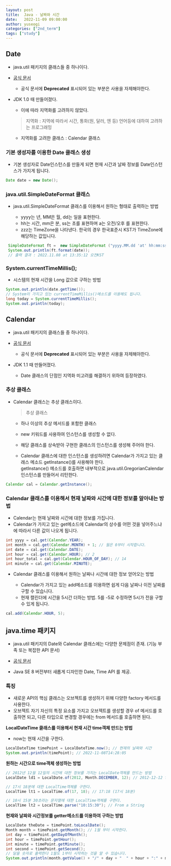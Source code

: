 ```yaml
---
layout: post
title:  Java - 날짜와 시간
date:   2022-11-09 09:00:00
author: yuseogi
categories: ["2nd_term"]
tags: ["study"]
---
```


## Date
- java.util 패키지의 클래스들 중 하나이다.
- [공식 문서](https://docs.oracle.com/en/java/javase/11/docs/api/java.sql/java/sql/Date.html)
	
    - 공식 문서에 **Deprecated** 표시되어 있는 부분은 사용을 자제해야한다.
- JDK 1.0 때 만들어졌다. 
	
    - 이에 따라 지역화를 고려하지 않았다.
    > 지역화 : 지역에 따라서 시간, 통화(원, 달러, 엔 등) 언어등에 대하여 고려하는 프로그래밍
	
	
    - 지역화를 고려한 클래스 : Calendar 클래스

### 기본 생성자를 이용한 Date 클래스 생성
- 기본 생성자로 Date인스턴스를 만들게 되면 현재 시간과 날짜 정보를 Date인스턴스가 가지게 됩니다.

``` java
Date date = new Date();
```

### java.util.SimpleDateFormat 클래스
- java.util.SimpleDateFormat 클래스를 이용해서 원하는 형태로 출력하는 방법
	
    - yyyy는 년, MM은 월, dd는 일을 표현한다.
    - hh는 시간, mm은 분, ss는 초를 표현하며 a는 오전/오후 를 표현한다.
    - zzz는 TimeZone을 나타낸다. 한국의 경우 한국표준시 KST가 TimeZone에 해당하는 값입니다.

``` java
 SimpleDateFormat ft =  new SimpleDateFormat ("yyyy.MM.dd 'at' hh:mm:ss a zzz");     
 System.out.println(ft.format(date)); 
 // 출력 결과 : 2022.11.08 at 13:35:12 오전KST
```
 
### System.currentTimeMillis();
- 시스템의 현재 시간을 Long 값으로 구하는 방법

``` java
System.out.println(date.getTime());
// System이 가지고 있는 currentTimeMillis()메소드를 이용해도 됩니다.
long today = System.currentTimeMillis();
System.out.println(today);
```

## Calendar
- java.util 패키지의 클래스들 중 하나이다.
- [공식 문서](https://docs.oracle.com/en/java/javase/11/docs/api/java.base/java/util/Calendar.html)
	
    - 공식 문서에 **Deprecated** 표시되어 있는 부분은 사용을 자제해야한다.

- JDK 1.1 때 만들어졌다.
	
    - Date 클래스의 단점인 지역화 미고려를 해결하기 위하여 등장하였다.

### 추상 클래스
- Calendar 클래스는 추상 클래스이다.
	
    > 추상 클래스
    - 하나 이상의 추상 메서드를 포함한 클래스
    - new 키워드를 사용하여 인스턴스를 생성할 수 없다.
    - 해당 클래스를 상속받아 구현한 클래스의 인스턴스를 생성해 주어야 한다.
    
    - Calendar 클래스에 대한 인스턴스를 생성하려면 Calendar가 가지고 있는 클래스 메소드 getInstance()를 사용해야 한다.<br>getInstance() 메소드를 호출하면 내부적으로 java.util.GregorianCalendar 인스턴스를 만들어서 리턴한다.
    
``` java
Calendar cal = Calendar.getInstance();
```
    
### Calendar 클래스를 이용해서 현재 날짜와 시간에 대한 정보를 알아내는 방법
	
- Calendar는 현재 날짜와 시간에 대한 정보를 가집니다.
- Calendar가 가지고 있는 get메소드에 Calendar의 상수를 어떤 것을 넣어주느냐에 따라서 다른 값이 나오게 됩니다.

``` java
int yyyy = cal.get(Calendar.YEAR);
int month = cal.get(Calendar.MONTH) + 1; // 월은 0부터 시작합니다.
int date = cal.get(Calendar.DATE);
int hour = cal.get(Calendar.HOUR); // 2
int hour_total = cal.get(Calendar.HOUR_OF_DAY); // 14
int minute = cal.get(Calendar.MINUTE);
```


- Calendar 클래스를 이용해서 원하는 날짜나 시간에 대한 정보 얻어오는 방법
	
    - Calendar가 가지고 있는 add메소드를 이용하면 쉽게 다음 날짜나 이전 날짜를 구할 수 있습니다.
    - 현재 캘린더에 시간을 5시간 더하는 방법. 5를 -5로 수정하면 5시가 전을 구할 수 있게 됩니다.

``` java
cal.add(Calendar.HOUR, 5);
```

## java.time 패키지
- java.util 패키지의 Date와 Calendar 클래스에는 다양한 문제점이 존재.
(기능 부족 또는 복잡한 API 문서)

- [공식 문서](https://docs.oracle.com/en/java/javase/11/docs/api/java.base/java/time/package-summary.html)

- Java SE 8 버전부터 새롭게 디자인한 Date, Time API 를 제공.

### 특징
- 새로운 API의 핵심 클래스는 오브젝트를 생성하기 위해 다양한 factory 메서드를 사용한다.
- 오브젝트 자기 자신의 특정 요소를 가지고 오브젝트를 생성할 경우 of 메서드를 호출하면 되고, 다른 타입으로 변경할 경우에는 from 메서드를 호출하면 된다.

**LocalDateTime 클래스를 이용해서 현재 시간 time객체 만드는 방법**
- now는 현재 시간을 구한다.

``` java
LocalDateTime timePoint = LocalDateTime.now(); // 현재의 날짜와 시간
System.out.println(timePoint); // 2022-11-08T14:28:05
```

**원하는 시간으로 time객체 생성하는 방법**

``` java
// 2012년 12월 12일의 시간에 대한 정보를 가지는 LocalDate객체를 만드는 방법  
LocalDate ld1 = LocalDate.of(2012, Month.DECEMBER, 12); // 2012-12-12 from values

// 17시 18분에 대한 LocalTime객체를 구한다.
LocalTime lt1 = LocalTime.of(17, 18); // 17:18 (17시 18분)

// 10시 15분 30초라는 문자열에 대한 LocalTime객체를 구한다.
LocalTime lt2 = LocalTime.parse("10:15:30"); // From a String
```

**현재와 날짜와 시간정보를 getter메소드를 이용하여 구하는 방법**
    
``` java
LocalDate theDate = timePoint.toLocalDate();
Month month = timePoint.getMonth(); // 1월 부터 시작한다.
int day = timePoint.getDayOfMonth();
int hour = timePoint.getHour();
int minute = timePoint.getMinute();
int second = timePoint.getSecond();
// 달을 숫자로 출력한다 1월도 1부터 시작하는 것을 알 수 있습니다. 
System.out.println(month.getValue() + "/" + day + "  " + hour + ":" + minute + ":" + second);
```